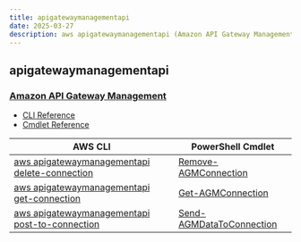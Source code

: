 ```yaml
---
title: apigatewaymanagementapi
date: 2025-03-27
description: aws apigatewaymanagementapi (Amazon API Gateway Management) command/cmdlet list.
---
```


## apigatewaymanagementapi

### [Amazon API Gateway Management](https://aws.amazon.com/api-gateway/)

* [CLI Reference](https://awscli.amazonaws.com/v2/documentation/api/latest/reference/apigatewaymanagementapi/index.html)
* [Cmdlet Reference](https://docs.aws.amazon.com/powershell/latest/reference/items/Amazon_API_Gateway_Management_API_cmdlets.html)

|AWS CLI|PowerShell Cmdlet|
|----|----|
|[aws apigatewaymanagementapi delete-connection](https://awscli.amazonaws.com/v2/documentation/api/latest/reference/apigatewaymanagementapi/delete-connection.html)|[Remove-AGMConnection](https://docs.aws.amazon.com/powershell/latest/reference/items/Remove-AGMConnection.html)|
|[aws apigatewaymanagementapi get-connection](https://awscli.amazonaws.com/v2/documentation/api/latest/reference/apigatewaymanagementapi/get-connection.html)|[Get-AGMConnection](https://docs.aws.amazon.com/powershell/latest/reference/items/Get-AGMConnection.html)|
|[aws apigatewaymanagementapi post-to-connection](https://awscli.amazonaws.com/v2/documentation/api/latest/reference/apigatewaymanagementapi/post-to-connection.html)|[Send-AGMDataToConnection](https://docs.aws.amazon.com/powershell/latest/reference/items/Send-AGMDataToConnection.html)|

